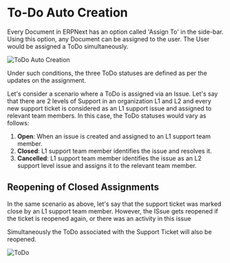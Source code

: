 <!-- add-breadcrumbs -->
# To-Do Auto Creation

Every Document in ERPNext has an option called 'Assign To' in the side-bar. Using this option, any Document can be assigned to the user. The User would be assigned a ToDo simultaneously. 

![ToDo Auto Creation](/docs/v12/assets/img/using-erpnext/using-todo-auto-assign-1.gif)

Under such conditions, the three ToDo statuses are defined as per the updates on the assignment. 

Let's consider a scenario where a ToDo is assigned via an Issue. Let's say that there are 2 levels of Support in an organization L1 and L2 and every new support ticket is considered as an L1 support issue and assigned to relevant team members. In this case, the ToDo statuses would vary as follows:

1. **Open**: When an issue is created and assigned to an L1 support team member.
2. **Closed**: L1 support team member identifies the issue and resolves it.
3. **Cancelled**: L1 support team member identifies the issue as an L2 support level issue and assigns it to the relevant team member.

## Reopening of Closed Assignments

In the same scenario as above, let's say that the support ticket was marked close by an L1 support team member. However, the ISsue gets reopened if the ticket is reopened again, or there was an activity in this issue

Simultaneously the ToDo associated with the Support Ticket will also be reopened.

![ToDo](/docs/v12/assets/img/using-erpnext/using-to-do-6.png)
